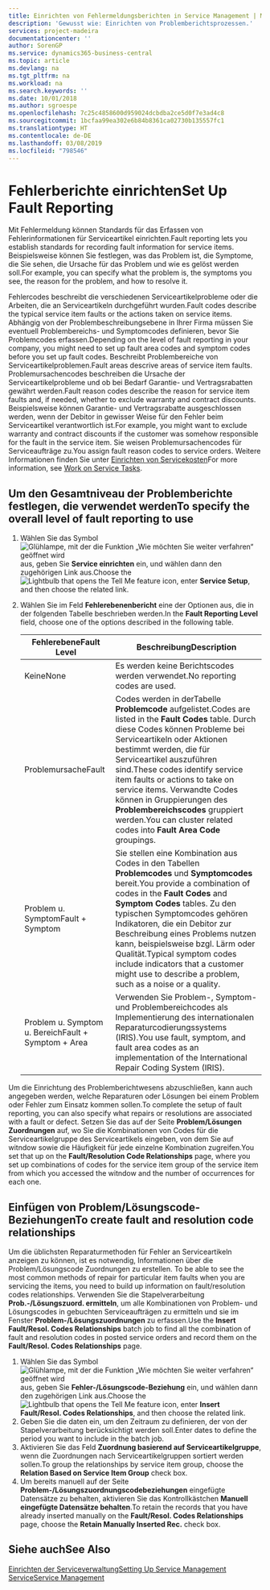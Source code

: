 ```yaml
---
title: Einrichten von Fehlermeldungsberichten in Service Management | Microsoft Docs
description: 'Gewusst wie: Einrichten von Problemberichtsprozessen.'
services: project-madeira
documentationcenter: ''
author: SorenGP
ms.service: dynamics365-business-central
ms.topic: article
ms.devlang: na
ms.tgt_pltfrm: na
ms.workload: na
ms.search.keywords: ''
ms.date: 10/01/2018
ms.author: sgroespe
ms.openlocfilehash: 7c25c4858600d959024dcbdba2ce5d0f7e3ad4c8
ms.sourcegitcommit: 1bcfaa99ea302e6b84b8361ca02730b135557fc1
ms.translationtype: HT
ms.contentlocale: de-DE
ms.lasthandoff: 03/08/2019
ms.locfileid: "798546"
---
```

# <a name="set-up-fault-reporting"></a><span data-ttu-id="2e0a9-103">Fehlerberichte einrichten</span><span class="sxs-lookup"><span data-stu-id="2e0a9-103">Set Up Fault Reporting</span></span>
<span data-ttu-id="2e0a9-104">Mit Fehlermeldung können Standards für das Erfassen von Fehlerinformationen für Serviceartikel einrichten.</span><span class="sxs-lookup"><span data-stu-id="2e0a9-104">Fault reporting lets you establish standards for recording fault information for service items.</span></span> <span data-ttu-id="2e0a9-105">Beispielsweise können Sie festlegen, was das Problem ist, die Symptome, die Sie sehen, die Ursache für das Problem und wie es gelöst werden soll.</span><span class="sxs-lookup"><span data-stu-id="2e0a9-105">For example, you can specify what the problem is, the symptoms you see, the reason for the problem, and how to resolve it.</span></span>  

<span data-ttu-id="2e0a9-106">Fehlercodes beschreibt die verschiedenen Serviceartikelprobleme oder die Arbeiten, die an Serviceartikeln durchgeführt wurden.</span><span class="sxs-lookup"><span data-stu-id="2e0a9-106">Fault codes describe the typical service item faults or the actions taken on service items.</span></span> <span data-ttu-id="2e0a9-107">Abhängig von der Problembeschreibungsebene in Ihrer Firma müssen Sie eventuell Problembereichs- und Symptomcodes definieren, bevor Sie Problemcodes erfassen.</span><span class="sxs-lookup"><span data-stu-id="2e0a9-107">Depending on the level of fault reporting in your company, you might need to set up fault area codes and symptom codes before you set up fault codes.</span></span> <span data-ttu-id="2e0a9-108">Beschreibt Problembereiche von Serviceartikelproblemen.</span><span class="sxs-lookup"><span data-stu-id="2e0a9-108">Fault areas descrive areas of service item faults.</span></span> <span data-ttu-id="2e0a9-109">Problemursachencodes beschreiben die Ursache der Serviceartikelprobleme und ob bei Bedarf Garantie- und Vertragsrabatten gewährt werden.</span><span class="sxs-lookup"><span data-stu-id="2e0a9-109">Fault reason codes describe the reason for service item faults and, if needed, whether to exclude warranty and contract discounts.</span></span> <span data-ttu-id="2e0a9-110">Beispielsweise können Garantie- und Vertragsrabatte ausgeschlossen werden, wenn der Debitor in gewisser Weise für den Fehler beim Serviceartikel verantwortlich ist.</span><span class="sxs-lookup"><span data-stu-id="2e0a9-110">For example, you might want to exclude warranty and contract discounts if the customer was somehow responsible for the fault in the service item.</span></span> <span data-ttu-id="2e0a9-111">Sie weisen Problemursachencodes für Serviceaufträge zu.</span><span class="sxs-lookup"><span data-stu-id="2e0a9-111">You assign fault reason codes to service orders.</span></span> <span data-ttu-id="2e0a9-112">Weitere Informationen finden Sie unter [Einrichten von Servicekosten](service-how-to-work-on-service-tasks.md)</span><span class="sxs-lookup"><span data-stu-id="2e0a9-112">For more information, see [Work on Service Tasks](service-how-to-work-on-service-tasks.md).</span></span>  

## <a name="to-specify-the-overall-level-of-fault-reporting-to-use"></a><span data-ttu-id="2e0a9-113">Um den Gesamtniveau der Problemberichte festlegen, die verwendet werden</span><span class="sxs-lookup"><span data-stu-id="2e0a9-113">To specify the overall level of fault reporting to use</span></span>
1. <span data-ttu-id="2e0a9-114">Wählen Sie das Symbol ![Glühlampe, mit der die Funktion „Wie möchten Sie weiter verfahren“ geöffnet wird](media/ui-search/search_small.png "Wie möchten Sie weiter verfahren?") aus, geben Sie **Service einrichten** ein, und wählen dann den zugehörigen Link aus.</span><span class="sxs-lookup"><span data-stu-id="2e0a9-114">Choose the ![Lightbulb that opens the Tell Me feature](media/ui-search/search_small.png "Tell me what you want to do") icon, enter **Service Setup**, and then choose the related link.</span></span>
2. <span data-ttu-id="2e0a9-115">Wählen Sie im Feld **Fehlerebenenbericht** eine der Optionen aus, die in der folgenden Tabelle beschrieben werden.</span><span class="sxs-lookup"><span data-stu-id="2e0a9-115">In the **Fault Reporting Level** field, choose one of the options described in the following table.</span></span>  

    |<span data-ttu-id="2e0a9-116">**Fehlerebene**</span><span class="sxs-lookup"><span data-stu-id="2e0a9-116">**Fault Level**</span></span>|<span data-ttu-id="2e0a9-117">**Beschreibung**</span><span class="sxs-lookup"><span data-stu-id="2e0a9-117">**Description**</span></span>|  
    |------------|-------------|  
    |<span data-ttu-id="2e0a9-118">Keine</span><span class="sxs-lookup"><span data-stu-id="2e0a9-118">None</span></span> | <span data-ttu-id="2e0a9-119">Es werden keine Berichtscodes werden verwendet.</span><span class="sxs-lookup"><span data-stu-id="2e0a9-119">No reporting codes are used.</span></span>|  
    |<span data-ttu-id="2e0a9-120">Problemursache</span><span class="sxs-lookup"><span data-stu-id="2e0a9-120">Fault</span></span> | <span data-ttu-id="2e0a9-121">Codes werden in derTabelle **Problemcode** aufgelistet.</span><span class="sxs-lookup"><span data-stu-id="2e0a9-121">Codes are listed in the **Fault Codes** table.</span></span> <span data-ttu-id="2e0a9-122">Durch diese Codes können Probleme bei Serviceartikeln oder Aktionen bestimmt werden, die für Serviceartikel auszuführen sind.</span><span class="sxs-lookup"><span data-stu-id="2e0a9-122">These codes identify service item faults or actions to take on service items.</span></span> <span data-ttu-id="2e0a9-123">Verwandte Codes können in Gruppierungen des **Problembereichscodes** gruppiert werden.</span><span class="sxs-lookup"><span data-stu-id="2e0a9-123">You can cluster related codes into **Fault Area Code** groupings.</span></span>|  
    |<span data-ttu-id="2e0a9-124">Problem u. Symptom</span><span class="sxs-lookup"><span data-stu-id="2e0a9-124">Fault + Symptom</span></span> | <span data-ttu-id="2e0a9-125">Sie stellen eine Kombination aus Codes in den Tabellen **Problemcodes** und **Symptomcodes** bereit.</span><span class="sxs-lookup"><span data-stu-id="2e0a9-125">You provide a combination of codes in the **Fault Codes** and **Symptom Codes** tables.</span></span> <span data-ttu-id="2e0a9-126">Zu den typischen Symptomcodes gehören Indikatoren, die ein Debitor zur Beschreibung eines Problems nutzen kann, beispielsweise bzgl. Lärm oder Qualität.</span><span class="sxs-lookup"><span data-stu-id="2e0a9-126">Typical symptom codes include indicators that a customer might use to describe a problem, such as a noise or a quality.</span></span>|  
    |<span data-ttu-id="2e0a9-127">Problem u. Symptom u. Bereich</span><span class="sxs-lookup"><span data-stu-id="2e0a9-127">Fault + Symptom + Area</span></span> | <span data-ttu-id="2e0a9-128">Verwenden Sie Problem-, Symptom- und Problembereichcodes als Implementierung des internationalen Reparaturcodierungssystems (IRIS).</span><span class="sxs-lookup"><span data-stu-id="2e0a9-128">You use fault, symptom, and fault area codes as an implementation of the International Repair Coding System (IRIS).</span></span>|  

<span data-ttu-id="2e0a9-129">Um die Einrichtung des Problemberichtwesens abzuschließen, kann auch angegeben werden, welche Reparaturen oder Lösungen bei einem Problem oder Fehler zum Einsatz kommen sollen.</span><span class="sxs-lookup"><span data-stu-id="2e0a9-129">To complete the setup of fault reporting, you can also specify what repairs or resolutions are associated with a fault or defect.</span></span> <span data-ttu-id="2e0a9-130">Setzen Sie das auf der Seite **Problem/Lösungen Zuordnungen** auf, wo Sie die Kombinationen von Codes für die Serviceartikelgruppe des Serviceartikels eingeben, von dem Sie auf witndow sowie die Häufigkeit für jede einzelne Kombination zugreifen.</span><span class="sxs-lookup"><span data-stu-id="2e0a9-130">You set that up on the **Fault/Resolution Code Relationships** page, where you set up combinations of codes for the service item group of the service item from which you accessed the witndow and the number of occurrences for each one.</span></span>

## <a name="to-create-fault-and-resolution-code-relationships"></a><span data-ttu-id="2e0a9-131">Einfügen von Problem/Lösungscode-Beziehungen</span><span class="sxs-lookup"><span data-stu-id="2e0a9-131">To create fault and resolution code relationships</span></span>
<span data-ttu-id="2e0a9-132"><!--this needs to go in a working with topic-->Um die üblichsten Reparaturmethoden für Fehler an Serviceartikeln anzeigen zu können, ist es notwendig, Informationen über die Problem/Lösungscode Zuordnungen zu erstellen.</span><span class="sxs-lookup"><span data-stu-id="2e0a9-132"><!--this needs to go in a working with topic--> To be able to see the most common methods of repair for particular item faults when you are servicing the items, you need to build up information on fault/resolution codes relationships.</span></span> <span data-ttu-id="2e0a9-133">Verwenden Sie die Stapelverarbeitung **Prob.-/Lösungszuord. ermitteln**, um alle Kombinationen von Problem- und Lösungscodes in gebuchten Serviceaufträgen zu ermitteln und sie im Fenster **Problem-/Lösungszuordnungen** zu erfassen.</span><span class="sxs-lookup"><span data-stu-id="2e0a9-133">Use the **Insert Fault/Resol. Codes Relationships** batch job to find all the combination of fault and resolution codes in posted service orders and record them on the **Fault/Resol. Codes Relationships** page.</span></span>

1. <span data-ttu-id="2e0a9-134">Wählen Sie das Symbol ![Glühlampe, mit der die Funktion „Wie möchten Sie weiter verfahren“ geöffnet wird](media/ui-search/search_small.png "Wie möchten Sie weiter verfahren?") aus, geben Sie **Fehler-/Lösungscode-Beziehung** ein, und wählen dann den zugehörigen Link aus.</span><span class="sxs-lookup"><span data-stu-id="2e0a9-134">Choose the ![Lightbulb that opens the Tell Me feature](media/ui-search/search_small.png "Tell me what you want to do") icon, enter **Insert Fault/Resol. Codes Relationships**, and then choose the related link.</span></span>  
2. <span data-ttu-id="2e0a9-135">Geben Sie die daten ein, um den Zeitraum zu definieren, der von der Stapelverarbeitung berücksichtigt werden soll.</span><span class="sxs-lookup"><span data-stu-id="2e0a9-135">Enter dates to define the period you want to include in the batch job.</span></span>  
3. <span data-ttu-id="2e0a9-136">Aktivieren Sie das Feld **Zuordnung basierend auf Serviceartikelgruppe**, wenn die Zuordnungen nach Serviceartikelgruppen sortiert werden sollen.</span><span class="sxs-lookup"><span data-stu-id="2e0a9-136">To group the relationships by service item group, choose the **Relation Based on Service Item Group** check box.</span></span>  
4. <span data-ttu-id="2e0a9-137">Um bereits manuell auf der Seite **Problem-/Lösungszuordnungscodebeziehungen** eingefügte Datensätze zu behalten, aktivieren Sie das Kontrollkästchen **Manuell eingefügte Datensätze behalten**.</span><span class="sxs-lookup"><span data-stu-id="2e0a9-137">To retain the records that you have already inserted manually on the **Fault/Resol. Codes Relationships** page, choose the **Retain Manually Inserted Rec.** check box.</span></span>  

## <a name="see-also"></a><span data-ttu-id="2e0a9-138">Siehe auch</span><span class="sxs-lookup"><span data-stu-id="2e0a9-138">See Also</span></span>
[<span data-ttu-id="2e0a9-139">Einrichten der Serviceverwaltung</span><span class="sxs-lookup"><span data-stu-id="2e0a9-139">Setting Up Service Management</span></span>](service-setup-service.md)  
[<span data-ttu-id="2e0a9-140">Service</span><span class="sxs-lookup"><span data-stu-id="2e0a9-140">Service Management</span></span>](service-service.md)  
